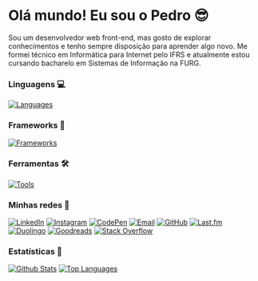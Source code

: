 # Olá mundo! Eu sou o Pedro 😎

Sou um desenvolvedor web front-end, mas gosto de explorar conhecimentos e tenho sempre disposição para aprender algo novo.
Me formei técnico em Informática para Internet pelo IFRS e atualmente estou cursando bacharelo em Sistemas de Informação na FURG.

### Linguagens 💻

[![Languages](https://skillicons.dev/icons?i=html,css,js,ts,php,py,c,java,lua)](https://skillicons.dev)

### Frameworks 🧩

[![Frameworks](https://skillicons.dev/icons?i=react,tailwind,bootstrap,flask,nodejs,jquery,alpinejs,django,laravel,astro)](https://skillicons.dev)

### Ferramentas 🛠️

[![Tools](https://skillicons.dev/icons?i=git,github,vscode,mysql,sqlite,codepen)](https://skillicons.dev)

### Minhas redes 📱

[![LinkedIn](https://img.shields.io/badge/linkedin-0A66C2?style=for-the-badge&logo=linkedin&logoColor=white)](https://www.linkedin.com/in/pedrogmachado/)
[![Instagram](https://img.shields.io/badge/instagram-E4405F?style=for-the-badge&logo=instagram&logoColor=white)](https://www.instagram.com/pedrogmchd/)
[![CodePen](https://img.shields.io/badge/codepen-000000?style=for-the-badge&logo=codepen&logoColor=white)](https://codepen.io/pedromchd)
[![Email](https://img.shields.io/badge/email-0078D4?style=for-the-badge&logo=microsoft%20outlook&logoColor=white)](mailto:pedro.garcia.machado@outlook.com)
[![GitHub](https://img.shields.io/badge/github-181717?style=for-the-badge&logo=github&logoColor=white)](https://github.com/pedromchd)
[![Last.fm](https://img.shields.io/badge/last.fm-D51007?style=for-the-badge&logo=lastdotfm&logoColor=white)](https://www.last.fm/user/pedromchd)
[![Duolingo](https://img.shields.io/badge/duolingo-58CC02?style=for-the-badge&logo=duolingo&logoColor=white)](https://www.duolingo.com/profile/pedromchd)
[![Goodreads](https://img.shields.io/badge/goodreads-372213?style=for-the-badge&logo=goodreads&logoColor=white)](https://www.goodreads.com/user/show/162433675-pedro-machado)
[![Stack Overflow](https://img.shields.io/badge/stack%20overflow-F58025?style=for-the-badge&logo=stack%20overflow&logoColor=white)](https://stackoverflow.com/users/19809517/pedromchd)

### Estatísticas 🤖

[![Github Stats](https://github-readme-stats.vercel.app/api?username=pedromchd&theme=transparent&show_icons=true&rank_icon=github&number_format=long&custom_title=Github%20Stats&line_height=24&hide=issues&include_all_commits=false)](https://github.com/anuraghazra/github-readme-stats)
[![Top Languages](https://github-readme-stats.vercel.app/api/top-langs/?username=pedromchd&theme=transparent&layout=compact&langs_count=6&custom_title=Top%20Languages&size_weight=0.5&count_weight=0.5&hide=scss,blade,handlebars,hack&exclude_repo=bicyclus-serious-game,ptd-back-end)](https://github.com/anuraghazra/github-readme-stats)
